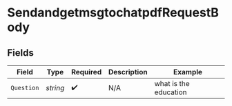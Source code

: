 # SendandgetmsgtochatpdfRequestBody


## Fields

| Field                 | Type                  | Required              | Description           | Example               |
| --------------------- | --------------------- | --------------------- | --------------------- | --------------------- |
| `Question`            | *string*              | :heavy_check_mark:    | N/A                   | what is the education |